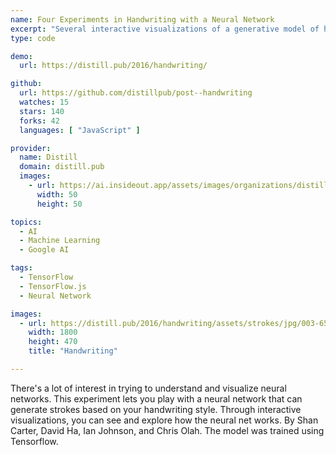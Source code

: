 ```yaml
---
name: Four Experiments in Handwriting with a Neural Network
excerpt: "Several interactive visualizations of a generative model of handwriting. Some are fun, some are serious."
type: code

demo:
  url: https://distill.pub/2016/handwriting/

github:
  url: https://github.com/distillpub/post--handwriting
  watches: 15
  stars: 140
  forks: 42
  languages: [ "JavaScript" ]

provider:
  name: Distill
  domain: distill.pub
  images:
    - url: https://ai.insideout.app/assets/images/organizations/distill.pub-50x50.jpg
      width: 50
      height: 50

topics:
  - AI
  - Machine Learning
  - Google AI

tags:
  - TensorFlow
  - TensorFlow.js
  - Neural Network

images:
  - url: https://distill.pub/2016/handwriting/assets/strokes/jpg/003-65-8.jpg
    width: 1800
    height: 470
    title: "Handwriting"

---
```


There's a lot of interest in trying to understand and visualize neural networks. This experiment lets you play with a neural network that can generate strokes based on your handwriting style. Through interactive visualizations, you can see and explore how the neural net works.  By Shan Carter, David Ha, Ian Johnson, and Chris Olah. The model was trained using Tensorflow.